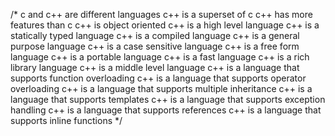 /*
 c and c++ are different languages
    c++ is a superset of c
    c++ has more features than c
    c++ is object oriented
    c++ is a high level language
    c++ is a statically typed language
    c++ is a compiled language
    c++ is a general purpose language
    c++ is a case sensitive language
    c++ is a free form language
    c++ is a portable language
    c++ is a fast language
    c++ is a rich library language
    c++ is a middle level language
    c++ is a language that supports function overloading
    c++ is a language that supports operator overloading
    c++ is a language that supports multiple inheritance
    c++ is a language that supports templates
    c++ is a language that supports exception handling
    c++ is a language that supports references
    c++ is a language that supports inline functions
*/
 
 
